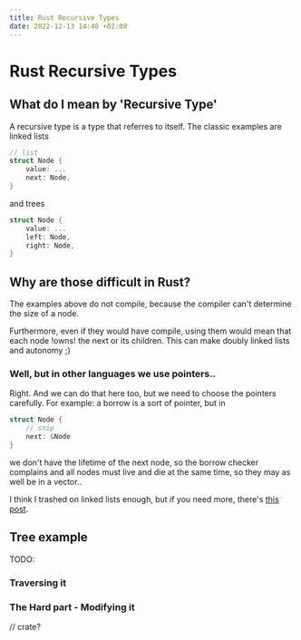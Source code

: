 ```yaml
---
title: Rust Recursive Types
date: 2022-12-13 14:40 +02:00
---
```

# Rust Recursive Types

## What do I mean by 'Recursive Type'
A recursive type is a type that referres to itself. The classic examples are linked lists
```Rust
// list
struct Node {
    value: ...
    next: Node,
}
```
and trees
```Rust
struct Node {
    value: ...
    left: Node,
    right: Node,
}
```

## Why are those difficult in Rust?
The examples above do not compile, because the compiler can't determine the size of a node.

Furthermore, even if they would have compile, using them would mean that each node !owns! the next
or its children. This can make doubly linked lists and autonomy ;)

### Well, but in other languages we use pointers..

Right. And we can do that here too, but we need to choose the pointers carefully.
For example: a borrow is a sort of pointer, but in
```Rust
struct Node {
    // snip
    next: &Node
}
```
we don't have the lifetime of the next node, so the borrow checker complains and all nodes must live and die
at the same time, so they may as well be in a vector..

I think I trashed on linked lists enough, but if you need more, there's [this post](https://diziet.dreamwidth.org/13476.html).


## Tree example

TODO: 

### Traversing it

### The Hard part - Modifying it

// crate?
